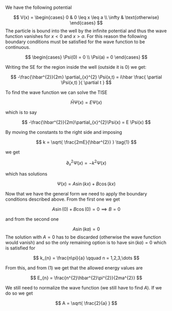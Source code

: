 
We have the following potential 

$$
V(x) = \begin{cases}
0 & 0 \leq x \leq a \\
\infty & \text{otherwise}
\end{cases}
$$
The particle is bound into the well by the infinite potential and thus the wave function vanishes for $x< 0$ and $x > a$. For this reason the following boundary conditions must be satisfied for the wave function to be continuous.

$$
\begin{cases}
\Psi(0) = 0 \\
\Psi(a) = 0
\end{cases}
$$

Writing the SE for the region inside the well (outside it is 0) we get:

$$
-\frac{\hbar^{2}}{2m} \partial_{x}^{2} \Psi(x,t) = i\hbar \frac{ \partial \Psi(x,t) }{ \partial t } 
$$

To find the wave function we can solve the TISE

$$
\hat{H} \Psi(x) = E \Psi(x)
$$

which is to say 

$$
-\frac{\hbar^{2}}{2m}\partial_{x}^{2}\Psi(x) = E \Psi(x)
$$

By moving the constants to the right side and imposing 

$$
k = \sqrt{ \frac{2mE}{\hbar^{2}} } \tag{1}
$$

we get 

$$
\partial_{x}^{2} \Psi(x) = - k^{2}\Psi(x)
$$

which has solutions 

$$
\Psi(x) = A \sin(kx)  + B\cos( kx) 
$$

Now that we have the general form we need to apply the boundary conditions described above. From the first one we get 

$$
A \sin( 0 ) + B \cos(0) = 0 \implies B = 0 
$$

and from the second one 

$$
A\sin(ka) = 0
$$
The solution with $A = 0$ has to be discarded (otherwise the wave function would vanish) and so the only remaining option is to have $\sin(ka) = 0$ which is satisfied for 

$$
k_{n} = \frac{n\pi}{a} \qquad n = 1,2,3,\dots
$$

From this, and from $(1)$ we get that the allowed energy values are 

$$
E_{n} = \frac{n^{2}\hbar^{2}\pi^{2}}{2ma^{2}}
$$

We still need to normalize the wave function (we still have to find $A$). If we do so we get 

$$
A = \sqrt{ \frac{2}{a} }
$$

